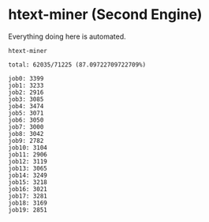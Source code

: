 # htext-miner (Second Engine)

Everything doing here is automated.

```
htext-miner

total: 62035/71225 (87.09722709722709%)

job0: 3399
job1: 3233
job2: 2916
job3: 3085
job4: 3474
job5: 3071
job6: 3050
job7: 3000
job8: 3042
job9: 2782
job10: 3104
job11: 2906
job12: 3119
job13: 3065
job14: 3249
job15: 3218
job16: 3021
job17: 3281
job18: 3169
job19: 2851
```